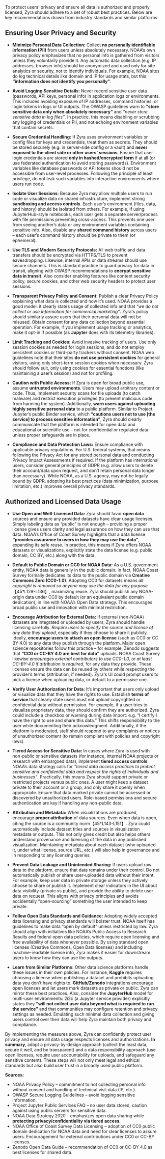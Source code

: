 To protect users’ privacy and ensure all data is authorized and properly licensed, Zyra should adhere to a set of robust best practices. Below are key recommendations drawn from industry standards and similar platforms:

## Ensuring User Privacy and Security

- **Minimize Personal Data Collection:** Collect **no personally identifiable information (PII)** from users unless absolutely necessary. NOAA’s own privacy policy emphasizes that no personal info is gathered from visitors unless they voluntarily provide it. Any automatic data collection (e.g. IP addresses, browser info) should be anonymized and used only for site analytics or security, not to identify individuals. For example, NOAA sites do log technical details like domain and IP for usage stats, but this **“information does not identify you personally”**.

- **Avoid Logging Sensitive Details:** Never record sensitive user data (passwords, API keys, personal info) in application logs or environments. This includes avoiding exposure of IP addresses, command histories, or login tokens in logs or UI outputs. The OWASP guidelines warn to **“store sensitive data only when absolutely necessary”** and *“never store sensitive data in log files”*. In practice, this means disabling or scrubbing any logging of credentials or PII, and not echoing environment variables that contain secrets. 

- **Secure Credential Handling:** If Zyra uses environment variables or config files for keys and credentials, treat them as secrets. They should be stored securely (e.g. in server-side config or a vault) and **never exposed to the client side or other users’ sessions**. Ensure that user login credentials are stored **only in hashed/encrypted form** if at all (or use federated authentication to avoid storing passwords). Environment variables like database passwords or API tokens should not be accessible from user-level processes. Following the principle of least privilege, do not leak such variables into interactive environments where users run code.

- **Isolate User Sessions:** Because Zyra may allow multiple users to run code or visualize data on shared infrastructure, implement strong **sandboxing and access controls**. Each user’s environment (files, data, and history) should be isolated from others. For example, if using JupyterHub-style notebooks, each user gets a separate server/process with file permissions preventing cross-access. This prevents one user from seeing another’s data or any environment variables containing sensitive info. Also, disable any **shared command history** across users – each user’s command history should be private to them (or ephemeral).

- **Use TLS and Modern Security Protocols:** All web traffic and data transfers should be encrypted via HTTPS/TLS to prevent eavesdropping. Likewise, internal APIs or data streams should use secure channels. This is standard practice to guard privacy for data in transit, aligning with OWASP recommendations to **encrypt sensitive data in transit**. Also consider enabling features like content security policy, secure cookies, and other web security headers to protect user sessions.

- **Transparent Privacy Policy and Consent:** Publish a clear Privacy Policy explaining what data is collected and how it’s used. NOAA provides a good model: it clearly states usage of collected info and that *“we do not collect or use information for commercial marketing”*. Zyra's policy should similarly assure users that their personal data will not be misused. Obtain consent for any data collection beyond essential operation. For example, if you implement usage tracking or analytics, make it opt-in if possible (as **Jupyter** does with its telemetry libraries).

- **Limit Tracking and Cookies:** Avoid invasive tracking of users. Use only session cookies as needed for login sessions, and do not employ persistent cookies or third-party trackers without consent. NOAA web guidelines note that their sites **do not use persistent cookies** for general visitors, using only short-term session cookies when necessary. Zyra should follow suit, only using cookies for essential functions (like maintaining a user’s session) and not for profiling.

- **Caution with Public Access:** If Zyra is open for broad public use, assume **untrusted environments**. Users may upload arbitrary content or code. Thus, implement security scans for file uploads (to catch malware) and restrict execution privileges (to prevent malicious code from harming the system). Additionally, **warn users against uploading highly sensitive personal data** to a public platform. Similar to Project Jupyter’s public Binder service, which **“cautions users not to use [the service] to process sensitive information”**, Zyra should clearly communicate that the platform is intended for open data and educational or scientific use – not for confidential or regulated data unless proper safeguards are in place.

- **Compliance and Data Protection Laws:** Ensure compliance with applicable privacy regulations. For U.S. federal systems, that means following the Privacy Act for any stored personal data and conducting Privacy Impact Assessments if required. If the platform has international users, consider general principles of GDPR (e.g. allow users to delete their account/data upon request, and don’t retain personal data longer than necessary). While NOAA, as a U.S. agency, may not be legally bound by GDPR, adopting its best practices (data minimization, purpose limitation, etc.) improves overall privacy standards.

## Authorized and Licensed Data Usage

- **Use Open and Well-Licensed Data:** Zyra should favor **open data** sources and ensure any provided datasets have clear usage licenses. Simply labeling data as “public” is not enough – providing a proper license gives users clarity and legal assurance on how they can use that data. NOAA’s Office of Coast Survey highlights that a data license **“provides assurance to users in how they may use the data”**, expanding its safe reuse. In practice, this means if Zyra offers NOAA datasets or visualizations, explicitly state the data license (e.g. public domain, CC BY, etc.) along with the data.

- **Default to Public Domain or CC0 for NOAA Data:** As a U.S. government entity, NOAA data is generally in the public domain. In fact, NOAA Coast Survey formally dedicates its data to the public domain via **Creative Commons Zero (CC0-1.0)**. Adopting CC0 for datasets means *all copyright is removed so anyone may use the data for any purpose*【45†L128-L136】, maximizing reuse. Zyra should publish any NOAA-origin data under CC0 by default (or an equivalent public domain dedication), in line with NOAA’s Open Data strategy. This encourages broad public use and innovation with minimal restriction.

- **Encourage Attribution for External Data:** If external (non-NOAA) datasets are integrated or uploaded by users, Zyra should handle licensing carefully. *Require users to specify the source and license of any data they upload*, especially if they choose to share it publicly. Ideally, **encourage users to attach an open license** (such as CC0 or CC BY 4.0) to any data they publish through the platform. Major open science repositories follow this practice – for example, Zenodo suggests that **“CC0 or CC-BY 4.0 are best for data”** uploads. NOAA Coast Survey likewise *encourages external contributors to use CC0-1.0, or at least CC-BY-4.0 if attribution is required*, for any data they provide. These licenses ensure the data can be reused by others while respecting the provider’s terms (attribution, if needed). Zyra's UI could prompt users to pick a license when uploading data, or default to a permissive one.

- **Verify User Authorization for Data:** It’s important that users only upload or visualize data that they have the rights to use. Establish **terms of service** that clearly state users must not upload copyrighted or confidential data without permission. For example, if a user tries to visualize proprietary data, they should confirm they are authorized. Zyra could include a checkbox or warning during data import: e.g. “I certify I have the right to use and share this data.” This shifts responsibility to the user while documenting their acknowledgment. Additionally, if the platform is moderated, staff should respond to any complaints or notices of unauthorized content (to remain compliant with policies and copyright laws).

- **Tiered Access for Sensitive Data:** In cases where Zyra is used with non-public or sensitive datasets (for instance, internal NOAA projects or research with embargoed data), implement **tiered access controls**. NOAA’s data strategy calls for *“tiered data access practices to protect sensitive and confidential data and respect the rights of individuals and businesses”*. Practically, this means Zyra should support private or restricted projects versus public ones. A user might keep a dataset private to their account or a group, and only share it openly when appropriate. Ensure that data marked private cannot be accessed or discovered by unauthorized users. Role-based permissions and secure authentication are key if handling any non-public data.

- **Attribution and Metadata:** When visualizations are produced, encourage **proper attribution** of data sources. Even when data is open, citing the source is a community norm【45†L143-L151】. Zyra could automatically include dataset titles and sources in visualization metadata or outputs. This not only gives credit but also helps others understand provenance and licensing of the data in any published visualization. Maintaining metadata about each dataset (who uploaded it, under what license, source URL, etc.) will also help in governance and in responding to any licensing queries.

- **Prevent Data Leakage and Unintended Sharing:** If users upload raw data to the platform, ensure that data remains under their control. Do not automatically publish or share user-uploaded data without their intent. For example, keep user data in private storage unless they actively choose to share or publish it. Implement clear indicators in the UI about data visibility (private vs public), and provide the ability to delete user data on request. This aligns with privacy principles and avoids accidentally “open-sourcing” something the user intended to keep private.

- **Follow Open Data Standards and Guidance:** Adopting widely accepted data licensing and privacy standards will bolster trust. NOAA itself has guidelines to make data “open by default” unless restricted by law. Zyra should align with initiatives like NOAA’s Public Access to Research Results and federal open data policies, which require open licensing and free availability of data whenever possible. By using standard open licenses (Creative Commons, Open Data licenses) and including machine-readable license info, Zyra makes it easier for downstream users to know how they can use the outputs. 

- **Learn from Similar Platforms:** Other data science platforms handle these issues in their own policies. For instance, **Kaggle** requires choosing a license when publishing a dataset and prohibits uploading data you don’t have rights to. **GitHub/Zenodo** integrations encourage open licenses and let users mark datasets as private or public. Zyra can mirror these best practices. Also, consider the **JupyterHub** model for multi-user environments: 2i2c (a Jupyter service provider) explicitly states they **“will not collect user data beyond what is required to run the service”** and that communities may configure retention and privacy settings as needed. Emulating such minimal data collection and giving users control over their data will help Zyra maintain both privacy and compliance.

By implementing the measures above, Zyra can confidently protect user privacy and ensure all data usage respects licenses and authorizations. **In summary**, adopt a privacy-by-design approach (collect the least data, secure it well, and be transparent) and a data responsibility approach (use open licenses, require user accountability for uploads, and safeguard any sensitive content). These steps will not only meet legal and ethical standards but also build user trust in a broadly used public platform.

**Sources:**

- NOAA Privacy Policy – commitment to not collecting personal info without consent and handling of technical visit data (IP, etc.).  
- OWASP Secure Logging Guidelines – avoid logging sensitive information.  
- Project Jupyter Public Services FAQ – no user data stored, caution against using public servers for sensitive data.  
- NOAA Data Strategy 2020 – emphasizes open data sharing while **protecting privacy/confidentiality via tiered access**.  
- NOAA Office of Coast Survey Data Licensing – adoption of CC0 public domain dedication for NOAA data and need for clear licenses to assure users. Encouragement for external contributions under CC0 or CC-BY licenses.  
- Zenodo Open Data Guide – recommendation of CC0 or CC-BY 4.0 as best licenses for shared data.
